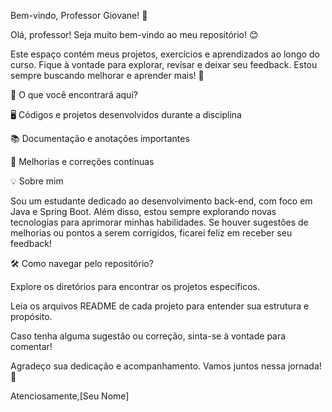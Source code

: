 Bem-vindo, Professor Giovane! 👋

Olá, professor! Seja muito bem-vindo ao meu repositório! 😊

Este espaço contém meus projetos, exercícios e aprendizados ao longo do curso. Fique à vontade para explorar, revisar e deixar seu feedback. Estou sempre buscando melhorar e aprender mais! 🚀

📌 O que você encontrará aqui?

🖥️ Códigos e projetos desenvolvidos durante a disciplina

📚 Documentação e anotações importantes

🔧 Melhorias e correções contínuas

💡 Sobre mim

Sou um estudante dedicado ao desenvolvimento back-end, com foco em Java e Spring Boot. Além disso, estou sempre explorando novas tecnologias para aprimorar minhas habilidades. Se houver sugestões de melhorias ou pontos a serem corrigidos, ficarei feliz em receber seu feedback!

🛠️ Como navegar pelo repositório?

Explore os diretórios para encontrar os projetos específicos.

Leia os arquivos README de cada projeto para entender sua estrutura e propósito.

Caso tenha alguma sugestão ou correção, sinta-se à vontade para comentar!

Agradeço sua dedicação e acompanhamento. Vamos juntos nessa jornada! 🚀

Atenciosamente,[Seu Nome]
